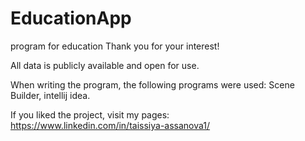 # EducationApp
program for education
Thank you for your interest!

All data is publicly available and open for use.

When writing the program, the following programs were used: Scene Builder, intellij idea.

If you liked the project, visit my pages:
https://www.linkedin.com/in/taissiya-assanova1/
